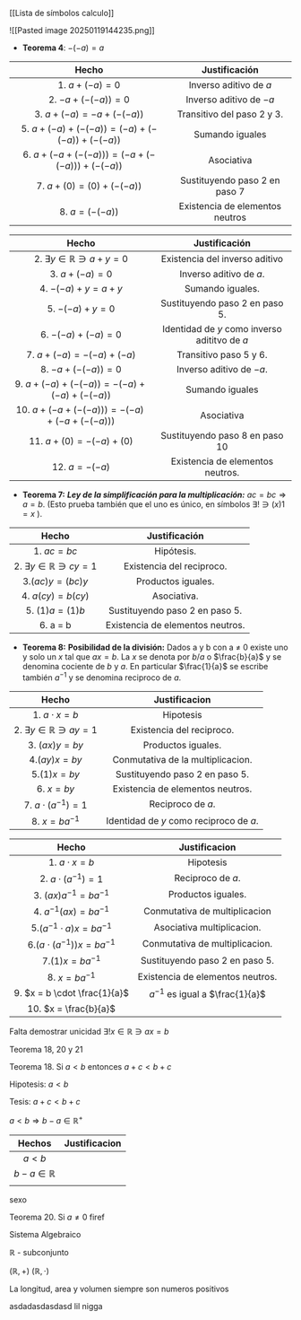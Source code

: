 
[[Lista de símbolos calculo]]

![[Pasted image 20250119144235.png]]


- **Teorema 4**: $-(-a)=a$

|                  Hecho                   |          Justificación          |
| :--------------------------------------: | :-----------------------------: |
|              1. $a+(-a)=0$               |     Inverso aditivo de $a$      |
|          2.  $-a + (-(-a)) =0$           |     Inverso aditivo de $-a$     |
|        3.  $a+(-a) = -a+(-(-a))$         |   Transitivo del paso 2 y 3.    |
| 5. $a+(-a)+(-(-a))=(-a)+(-(-a))+(-(-a))$ |         Sumando iguales         |
| 6. $a+(-a+(-(-a)))=(-a+(-(-a)))+(-(-a))$ |           Asociativa            |
|       7. $a + (0) = (0) + (-(-a))$       |  Sustituyendo paso 2 en paso 7  |
|             8. $a = (-(-a))$             | Existencia de elementos neutros |

|                   Hecho                   |                 Justificación                 |
| :---------------------------------------: | :-------------------------------------------: |
| 2. $\exists y \in \mathbb{R} \ni a + y=0$ |        Existencia del inverso aditivo         |
|               3. $a+(-a)=0$               |            Inverso aditivo de $a$.            |
|            4. $-(-a)+y= a + y$            |               Sumando iguales.                |
|              5. $-(-a)+y= 0$              |        Sustituyendo paso 2 en paso 5.         |
|           6. $-(-a) + (-a) = 0$           | Identidad de $y$ como inverso adititvo de $a$ |
|          7.  $a+(-a)=-(-a)+(-a)$          |            Transitivo paso 5 y 6.             |
|            8. $-a + (-(-a))=0$            |           Inverso aditivo de $-a$.            |
|  9. $a+(-a)+(-(-a))=-(-a)+(-a)+(-(-a))$   |                Sumando iguales                |
|  10. $a+(-a+(-(-a)))=-(-a)+(-a+(-(-a)))$  |                  Asociativa                   |
|         11. $a + (0) = -(-a)+(0)$         |        Sustituyendo paso 8 en paso 10         |
|             12.  $a = -(-a)$              |       Existencia de elementos neutros.        |

- **Teorema 7:** _**Ley de la simplificación para la multiplicación:**_ $ac=bc ⇒ a=b$. (Esto prueba también que el uno es único, en símbolos $∃!∋(x)1=x$ ).

|                 Hecho                  |          Justificación           |
| :------------------------------------: | :------------------------------: |
|              1. $ac = bc$              |            Hipótesis.            |
| 2. $\exists y \in \mathbb{R} \ni cy=1$ |    Existencia del reciproco.     |
|            3.$(ac)y=(bc)y$             |        Productos iguales.        |
|            4. $a(cy)=b(cy)$            |           Asociativa.            |
|             5. $(1)a=(1)b$             |  Sustituyendo paso 2 en paso 5.  |
|                6. a = b                | Existencia de elementos neutros. |

- **Teorema 8:** **Posibilidad de la división:** Dados a y b con a ≠ 0 existe uno y solo un $x$ tal que $ax = b$. La $x$ se denota por $b/a$ o $\frac{b}{a}$ y se denomina cociente de $b$ y $a$. En particular $\frac{1}{a}$ se escribe también $a^{-1}$ y se denomina reciproco de $a$.

|                 Hecho                  |              Justificacion              |
| :------------------------------------: | :-------------------------------------: |
|           1. $a\cdot x = b$            |                Hipotesis                |
| 2. $\exists y \in \mathbb{R} \ni ay=1$ |        Existencia del reciproco.        |
|             3. $(ax)y=by$              |           Productos iguales.            |
|              4.$(ay)x=by$              |    Conmutativa de la multiplicacion.    |
|              5.$(1)x=by$               |     Sustituyendo paso 2 en paso 5.      |
|              6. $x = by$               |    Existencia de elementos neutros.     |
|       7. $a \cdot (a^{-1}) = 1$        |            Reciproco de $a$.            |
|           8. $x = b a^{-1}$            | Identidad de $y$ como reciproco de $a$. |

|              Hecho              |           Justificacion           |
| :-----------------------------: | :-------------------------------: |
|        1. $a\cdot x = b$        |             Hipotesis             |
|    2. $a \cdot (a^{-1}) = 1$    |         Reciproco de $a$.         |
|     3. $(ax)a^{-1}=ba^{-1}$     |        Productos iguales.         |
|     4. $a^{-1}(ax)=ba^{-1}$     |   Conmutativa de multiplicacion   |
|  5.$(a^{-1}\cdot a)x=ba^{-1}$   |    Asociativa multiplicacion.     |
| 6.$(a\cdot  (a^{-1}))x=ba^{-1}$ |  Conmutativa de multiplicacion.   |
|        7.$(1)x=ba^{-1}$         |  Sustituyendo paso 2 en paso 5.   |
|        8. $x = b a^{-1}$        | Existencia de elementos neutros.  |
|  9. $x = b \cdot \frac{1}{a}$   | $a^{-1}$ es igual a $\frac{1}{a}$ |
|      10. $x = \frac{b}{a}$      |                                   |

Falta demostrar unicidad 
$\exists! x \in \mathbb{R} \ni ax=b$

Teorema 18, 20 y 21

Teorema 18. Si $a<b$ entonces $a+c < b+c$


Hipotesis: $a < b$

Tesis: $a + c < b + c$ 


$a < b \Rightarrow b - a \in \mathbb{R}^{+}$ 




|         Hechos         | Justificacion |
| :--------------------: | :-----------: |
|        $a < b$         |               |
| $b - a \in \mathbb{R}$ |               |
|                        |               |
sexo

Teorema 20. Si $a \neq 0$ 
firef


Sistema Algebraico 

$\mathbb{R}$ - subconjunto

$(\mathbb{R},{+})$  $(\mathbb{R},\cdot)$ 

La longitud, area y volumen siempre son numeros positivos 

asdadasdasdasd lil nigga